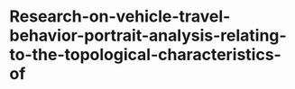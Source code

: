 # Research-on-vehicle-travel-behavior-portrait-analysis-relating-to-the-topological-characteristics-of